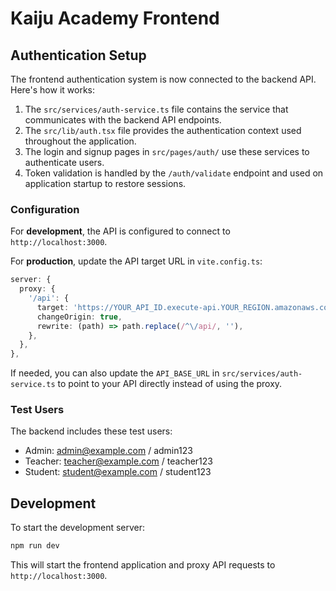 # Kaiju Academy Frontend

## Authentication Setup

The frontend authentication system is now connected to the backend API. Here's how it works:

1. The `src/services/auth-service.ts` file contains the service that communicates with the backend API endpoints.
2. The `src/lib/auth.tsx` file provides the authentication context used throughout the application.
3. The login and signup pages in `src/pages/auth/` use these services to authenticate users.
4. Token validation is handled by the `/auth/validate` endpoint and used on application startup to restore sessions.

### Configuration

For **development**, the API is configured to connect to `http://localhost:3000`.

For **production**, update the API target URL in `vite.config.ts`:
```ts
server: {
  proxy: {
    '/api': {
      target: 'https://YOUR_API_ID.execute-api.YOUR_REGION.amazonaws.com/prod',
      changeOrigin: true,
      rewrite: (path) => path.replace(/^\/api/, ''),
    },
  },
},
```

If needed, you can also update the `API_BASE_URL` in `src/services/auth-service.ts` to point to your API directly instead of using the proxy.

### Test Users

The backend includes these test users:

- Admin: admin@example.com / admin123
- Teacher: teacher@example.com / teacher123
- Student: student@example.com / student123

## Development

To start the development server:

```bash
npm run dev
```

This will start the frontend application and proxy API requests to `http://localhost:3000`. 
